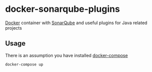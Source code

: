 docker-sonarqube-plugins
========================

[Docker](https://www.docker.com/) container with [SonarQube](http://www.sonarqube.org/) and useful plugins for Java related projects

Usage
--------------

There is an assumption you have installed [docker-compose](https://docs.docker.com/compose/) 

    docker-compose up
